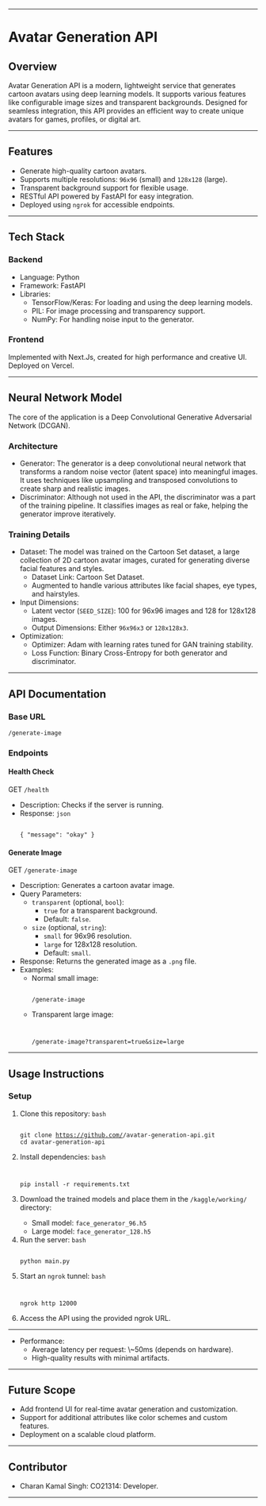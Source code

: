 - - -

<h1>Avatar Generation API
</h1><h2>Overview
</h2>Avatar Generation API is a modern, lightweight service that generates cartoon avatars using deep learning models. It supports various features like configurable image sizes and transparent backgrounds. Designed for seamless integration, this API provides an efficient way to create unique avatars for games, profiles, or digital art.

- - -

<h2>Features
</h2><ul><li>Generate high-quality cartoon avatars.</li><li>Supports multiple resolutions: <code>96x96</code> (small) and <code>128x128</code> (large).</li><li>Transparent background support for flexible usage.</li><li>RESTful API powered by FastAPI for easy integration.</li><li>Deployed using <code>ngrok</code> for accessible endpoints.</li></ul>

- - -

<h2>Tech Stack
</h2><h3>Backend
</h3><ul><li>Language: Python</li><li>Framework: FastAPI</li><li>Libraries:<ul><li>TensorFlow/Keras: For loading and using the deep learning models.</li><li>PIL: For image processing and transparency support.</li><li>NumPy: For handling noise input to the generator.</li></ul></li></ul><h3>Frontend
</h3>Implemented with Next.Js, created for high performance and creative UI. Deployed on Vercel.

- - -

<h2>Neural Network Model
</h2>The core of the application is a Deep Convolutional Generative Adversarial Network (DCGAN).
<h3>Architecture
</h3><ul><li>Generator:
The generator is a deep convolutional neural network that transforms a random noise vector (latent space) into meaningful images. It uses techniques like upsampling and transposed convolutions to create sharp and realistic images.

</li><li>Discriminator:
Although not used in the API, the discriminator was a part of the training pipeline. It classifies images as real or fake, helping the generator improve iteratively.

</li></ul><h3>Training Details
</h3><ul><li>Dataset:
The model was trained on the Cartoon Set dataset, a large collection of 2D cartoon avatar images, curated for generating diverse facial features and styles.

<ul><li>Dataset Link: <a rel="noopener" target="_new" style="--streaming-animation-state: var(--batch-play-state-1); --animation-rate: var(--batch-play-rate-1);"><span style="--animation-count: 2; --streaming-animation-state: var(--batch-play-state-2);">Cartoon</span><span style="--animation-count: 3; --streaming-animation-state: var(--batch-play-state-2);">&nbsp;Set</span><span style="--animation-count: 4; --streaming-animation-state: var(--batch-play-state-2);">&nbsp;Dataset</span></a>.</li><li>Augmented to handle various attributes like facial shapes, eye types, and hairstyles.</li></ul></li><li>Input Dimensions:
<ul><li>Latent vector (<code>SEED_SIZE</code>): 100 for 96x96 images and 128 for 128x128 images.</li><li>Output Dimensions: Either <code>96x96x3</code> or <code>128x128x3</code>.</li></ul></li><li>Optimization:
<ul><li>Optimizer: Adam with learning rates tuned for GAN training stability.</li><li>Loss Function: Binary Cross-Entropy for both generator and discriminator.</li></ul></li></ul>

- - -

<h2>API Documentation
</h2><h3>Base URL
</h3><code class="!overflow-visible" data-te-codeblock="">/generate-image</code><h3>Endpoints
</h3><h4>Health Check
</h4>GET <code>/health</code>
<ul><li>Description: Checks if the server is running.</li><li>Response:
<code class="!overflow-visible" data-te-codeblock="">json

{
  "message": "okay"
}</code></li></ul><h4>Generate Image
</h4>GET <code>/generate-image</code>
<ul><li>Description: Generates a cartoon avatar image.
</li><li>Query Parameters:
<ul><li><code>transparent</code> (optional, <code>bool</code>):<ul><li><code>true</code> for a transparent background.</li><li>Default: <code>false</code>.</li></ul></li><li><code>size</code> (optional, <code>string</code>):<ul><li><code>small</code> for 96x96 resolution.</li><li><code>large</code> for 128x128 resolution.</li><li>Default: <code>small</code>.</li></ul></li></ul></li><li>Response:
Returns the generated image as a <code>.png</code> file.

</li><li>Examples:
<ul><li>Normal small image:
<code class="!overflow-visible" data-te-codeblock="">

/generate-image</code></li><li>Transparent large image:
<code class="!overflow-visible" data-te-codeblock="">

/generate-image?transparent=true&amp;size=large</code></li></ul></li></ul>

- - -

<h2>Usage Instructions
</h2><h3>Setup
</h3><ol><li>Clone this repository:
<code class="!overflow-visible" data-te-codeblock="">bash

git clone https://github.com/<username>/avatar-generation-api.git
cd avatar-generation-api</username></code></li><li>Install dependencies:
<code class="!overflow-visible" data-te-codeblock="">bash

pip install -r requirements.txt</code></li><li>Download the trained models and place them in the <code>/kaggle/working/</code> directory:
<ul><li>Small model: <code>face_generator_96.h5</code></li><li>Large model: <code>face_generator_128.h5</code></li></ul></li><li>Run the server:
<code class="!overflow-visible" data-te-codeblock="">bash

python main.py</code></li><li>Start an <code>ngrok</code> tunnel:
<code class="!overflow-visible" data-te-codeblock="">bash

ngrok http 12000</code></li><li>Access the API using the provided ngrok URL.
</li></ol>

- - -

<ul><li>Performance:<ul><li>Average latency per request: \~50ms (depends on hardware).</li><li>High-quality results with minimal artifacts.</li></ul></li></ul>

- - -

<h2>Future Scope
</h2><ul><li>Add frontend UI for real-time avatar generation and customization.</li><li>Support for additional attributes like color schemes and custom features.</li><li>Deployment on a scalable cloud platform.</li></ul>

- - -

<h2>Contributor
</h2><ul><li>Charan Kamal Singh: CO21314: Developer.</li></ul>

- - -
